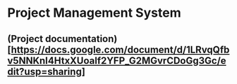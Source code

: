 # Project Management System

## (Project documentation)[https://docs.google.com/document/d/1LRvqQfbv5NNKnI4HtxXUoalf2YFP_G2MGvrCDoGg3Gc/edit?usp=sharing]

